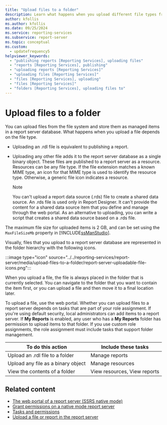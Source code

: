 ```yaml
---
title: "Upload files to a folder"
description: Learn what happens when you upload different file types from the file system and store them as managed items in a report server database in Reporting Services.
author: kfollis
ms.author: kfollis
ms.date: 09/25/2024
ms.service: reporting-services
ms.subservice: report-server
ms.topic: conceptual
ms.custom:
  - updatefrequency5
helpviewer_keywords:
  - "publishing reports [Reporting Services], uploading files"
  - "reports [Reporting Services], publishing"
  - "uploading reports [Reporting Services]"
  - "uploading files [Reporting Services]"
  - "files [Reporting Services], uploading"
  - "files [Reporting Services]"
  - "folders [Reporting Services], uploading files to"
---
```

# Upload files to a folder
  You can upload files from the file system and store them as managed items in a report server database. What happens when you upload a file depends on the file type.  
  
-   Uploading an .rdl file is equivalent to publishing a report.  
  
-   Uploading any other file adds it to the report server database as a single binary object. These files are published to a report server as a resource. Resources can be any file type. If the file extension matches a known MIME type, an icon for that MIME type is used to identify the resource type. Otherwise, a generic file icon indicates a resource.  
  
    >[!NOTE]  
    >You can't upload a report data source (.rds) file to create a shared data source. An .rds file is used only in Report Designer. It can't provide the content for a shared data source item that you define and manage through the web portal. As an alternative to uploading, you can write a script that creates a shared data source based on a .rds file.  
  
 The maximum file size for uploaded items is 2 GB, and can be set using the `MaxFileSizeMb` property in [!INCLUDE[ssManStudio](../../includes/ssmanstudio-md.md)].  
  
 Visually, files that you upload to a report server database are represented in the folder hierarchy with the following icons.  
  
  :::image type="icon" source="../../reporting-services/report-server/media/upload-files-to-a-folder/report-server-uploadable-file-icons.png":::

 When you upload a file, the file is always placed in the folder that is currently selected. You can navigate to the folder that you want to contain the item first, or you can upload a file and then move it to a final location later.  
  
 To upload a file, use the web portal. Whether you can upload files to a report server depends on tasks that are part of your role assignment. If you're using default security, local administrators can add items to a report server. If **My Reports** is enabled, any user who has a **My Reports** folder has permission to upload items to that folder. If you use custom role assignments, the role assignment must include tasks that support folder management.  
  
|To do this action|Include these tasks|  
|----------------|-------------------------|  
|Upload an .rdl file to a folder|Manage reports|  
|Upload any file as a binary object|Manage resources|  
|View the contents of a folder|View resources, View reports|  
  
## Related content

- [The web portal of a report server (SSRS native mode)](../../reporting-services/web-portal-ssrs-native-mode.md)
- [Grant permissions on a native mode report server](../../reporting-services/security/granting-permissions-on-a-native-mode-report-server.md)
- [Tasks and permissions](../../reporting-services/security/tasks-and-permissions.md)
- [Upload a file or report in the report server](../../reporting-services/reports/upload-a-file-or-report-report-manager.md)
